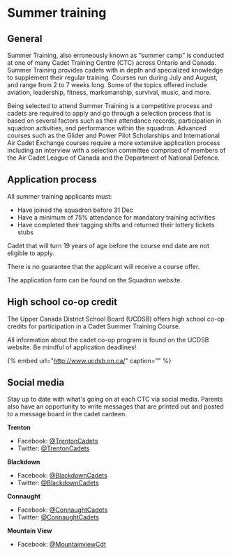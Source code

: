 # Summer training

## General

Summer Training, also erroneously known as “summer camp” is conducted at one of many Cadet Training Centre \(CTC\) across Ontario and Canada. Summer Training provides cadets with in depth and specialized knowledge to supplement their regular training. Courses run during July and August, and range from 2 to 7 weeks long. Some of the topics offered include aviation, leadership, fitness, marksmanship, survival, music, and more.

Being selected to attend Summer Training is a competitive process and cadets are required to apply and go through a selection process that is based on several factors such as their attendance records, participation in squadron activities, and performance within the squadron. Advanced courses such as the Glider and Power Pilot Scholarships and International Air Cadet Exchange courses require a more extensive application process including an interview with a selection committee comprised of members of the Air Cadet League of Canada and the Department of National Defence.

## Application process

All summer training applicants must:

* Have joined the squadron before 31 Dec
* Have a minimum of 75% attendance for mandatory training activities
* Have completed their tagging shifts and returned their lottery tickets stubs

Cadet that will turn 19 years of age before the course end date are not eligible to apply.

There is no guarantee that the applicant will receive a course offer.

The application form can be found on the Squadron website.

## High school co-op credit

The Upper Canada District School Board \(UCDSB\) offers high school co-op credits for participation in a Cadet Summer Training Course.

All information about the cadet co-op program is found on the UCDSB website. Be mindful of application deadlines!

{% embed url="http://www.ucdsb.on.ca/" caption="" %}

## Social media

Stay up to date with what's going on at each CTC via social media. Parents also have an opportunity to write messages that are printed out and posted to a message board in the cadet canteen.

**Trenton**

* Facebook: [@TrentonCadets](https://www.facebook.com/TrentonCadets/)
* Twitter: [@TrentonCadets](https://twitter.com/trentoncadets)

**Blackdown**

* Facebook: [@BlackdownCadets](https://www.facebook.com/BlackdownCadets/)
* Twitter: [@BlackdownCadets](https://twitter.com/BlackdownCadets)

**Connaught**

* Facebook: [@ConnaughtCadets](https://www.facebook.com/ConnaughtCadets/)
* Twitter: [@ConnaughtCadets](https://twitter.com/ConnaughtCadets)

**Mountain View**

* Facebook: [@MountainviewCdt](https://www.facebook.com/MountainviewCdt/)

